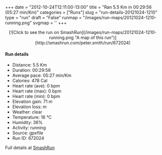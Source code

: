 +++
date = "2012-10-24T12:11:00-13:00"
title = "Ran 5.5 Km in 00:29:56 (05:27 min/Km)"
categories = ["Runs"]
slug = "run-details-20121024-1210"
type = "run"
draft = "False"
runmap = "/images/run-maps/20121024-1210-running.png"
svgmap = '<polyline points="35 22, 39 33, 60 13, 77 19, 100 55, 99 60, 93 71, 75 88, 58 86, 41 81, 39 79, 32 65, 28 63, 25 62, 17 62, 0 50, 2 47, 8 45, 13 37, 16 35, 25 28, 33 18, 35 18, 36 20">'
+++



<!--more-->

<center>
[![Click to see the run on SmashRun](/images/run-maps/20121024-1210-running.png "A map of this run")](http://smashrun.com/peter.smith/run/672024)
</center>

#### Run details

* Distance: 5.5 Km
* Duration: 00:29:56
* Average pace: 05:27 min/Km
* Calories: 478 Cal
* Heart rate (ave): 0 bpm
* Heart rate (max): 0 bpm
* Heart rate (min): 0 bpm
* Elevation gain: 71 m
* Elevation loss:  m
* Weather: clear
* Temperature: 16 &deg;C
* Humidity: 36%
* Activity: running
* Source: gpxfile
* Run ID: 672024

Full details at [SmashRun](http://smashrun.com/peter.smith/run/672024)